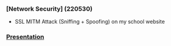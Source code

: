 ### [Network Security] (220530)
- SSL MITM Attack (Sniffing + Spoofing) on my school website

### [Presentation](http://cms.tukorea.ac.kr/em/62811f9c1dc7d)
